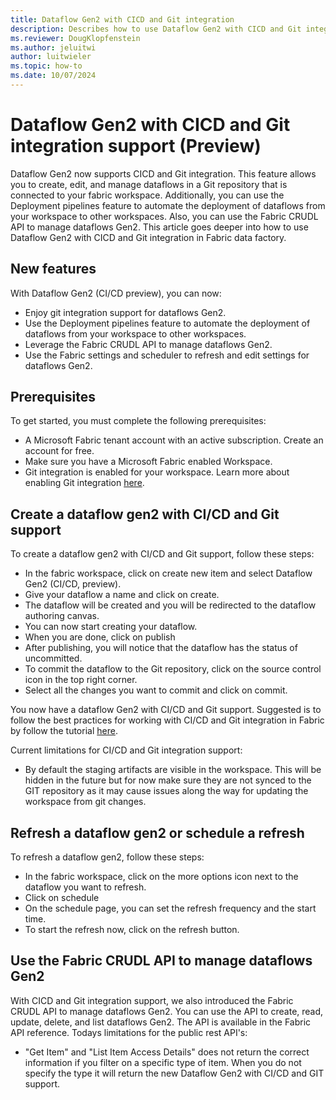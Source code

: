 ```yaml
---
title: Dataflow Gen2 with CICD and Git integration
description: Describes how to use Dataflow Gen2 with CICD and Git integration in Fabric data factory.
ms.reviewer: DougKlopfenstein
ms.author: jeluitwi
author: luitwieler
ms.topic: how-to
ms.date: 10/07/2024
---
```


# Dataflow Gen2 with CICD and Git integration support (Preview)

Dataflow Gen2 now supports CICD and Git integration. This feature allows you to create, edit, and manage dataflows in a Git repository that is connected to your fabric workspace. Additionally, you can use the Deployment pipelines feature to automate the deployment of dataflows from your workspace to other workspaces. Also, you can use the Fabric CRUDL API to manage dataflows Gen2. This article goes deeper into how to use Dataflow Gen2 with CICD and Git integration in Fabric data factory.

## New features

With Dataflow Gen2 (CI/CD preview), you can now:

- Enjoy git integration support for dataflows Gen2.
- Use the Deployment pipelines feature to automate the deployment of dataflows from your workspace to other workspaces.
- Leverage the Fabric CRUDL API to manage dataflows Gen2.
- Use the Fabric settings and scheduler to refresh and edit settings for dataflows Gen2.

## Prerequisites

To get started, you must complete the following prerequisites:

- A Microsoft Fabric tenant account with an active subscription. Create an account for free.
- Make sure you have a Microsoft Fabric enabled Workspace.
- Git integration is enabled for your workspace. Learn more about enabling Git integration [here](/fabric/cicd/git-integration/git-get-started).

## Create a dataflow gen2 with CI/CD and Git support

To create a dataflow gen2 with CI/CD and Git support, follow these steps:

- In the fabric workspace, click on create new item and select Dataflow Gen2 (CI/CD, preview).
- Give your dataflow a name and click on create.
- The dataflow will be created and you will be redirected to the dataflow authoring canvas.
- You can now start creating your dataflow.
- When you are done, click on publish
- After publishing, you will notice that the dataflow has the status of uncommitted.
- To commit the dataflow to the Git repository, click on the source control icon in the top right corner.
- Select all the changes you want to commit and click on commit.

You now have a dataflow Gen2 with CI/CD and Git support. Suggested is to follow the best practices for working with CI/CD and Git integration in Fabric by follow the tutorial [here](/fabric/cicd/git-integration/manage-branches?tabs=azure-devops#scenario-2---develop-using-another-workspace).

Current limitations for CI/CD and Git integration support:

- By default the staging artifacts are visible in the workspace. This will be hidden in the future but for now make sure they are not synced to the GIT repository as it may cause issues along the way for updating the workspace from git changes.

## Refresh a dataflow gen2 or schedule a refresh

To refresh a dataflow gen2, follow these steps:

- In the fabric workspace, click on the more options icon next to the dataflow you want to refresh.
- Click on schedule
- On the schedule page, you can set the refresh frequency and the start time.
- To start the refresh now, click on the refresh button.

## Use the Fabric CRUDL API to manage dataflows Gen2

With CICD and Git integration support, we also introduced the Fabric CRUDL API to manage dataflows Gen2. You can use the API to create, read, update, delete, and list dataflows Gen2. The API is available in the Fabric API reference.
Todays limitations for the public rest API's:

- "Get Item" and "List Item Access Details" does not return the correct information if you filter on a specific type of item. When you do not specify the type it will return the new Dataflow Gen2 with CI/CD and GIT support. 
